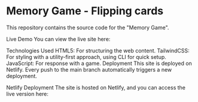 # Memory Game - Flipping cards
This repository contains the source code for the "Memory Game".

Live Demo
You can view the live site here: 

Technologies Used
HTML5: For structuring the web content.
TailwindCSS: For styling with a utility-first approach, using CLI for quick setup.
JavaScript: For response with a game.
Deployment
This site is deployed on Netlify. Every push to the main branch automatically triggers a new deployment.

Netlify Deployment
The site is hosted on Netlify, and you can access the live version here:

